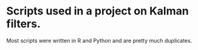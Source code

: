 # Scripts used in a project on Kalman filters.
Most scripts were written in R and Python and are pretty much duplicates.

